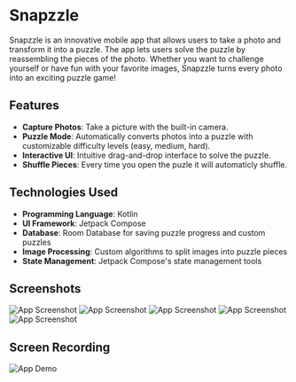 # Snapzzle

Snapzzle is an innovative mobile app that allows users to take a photo and transform it into a puzzle. The app lets users solve the puzzle by reassembling the pieces of the photo. Whether you want to challenge yourself or have fun with your favorite images, Snapzzle turns every photo into an exciting puzzle game!

## Features

- **Capture Photos**: Take a picture with the built-in camera.
- **Puzzle Mode**: Automatically converts photos into a puzzle with customizable difficulty levels (easy, medium, hard).
- **Interactive UI**: Intuitive drag-and-drop interface to solve the puzzle.
- **Shuffle Pieces**: Every time you open the puzle it will automaticly shuffle.

## Technologies Used

- **Programming Language**: Kotlin
- **UI Framework**: Jetpack Compose
- **Database**: Room Database for saving puzzle progress and custom puzzles
- **Image Processing**: Custom algorithms to split images into puzzle pieces
- **State Management**: Jetpack Compose's state management tools

## Screenshots

![App Screenshot](assets/snapzzle_1.jpg)
![App Screenshot](assets/snapzzle_2.jpg)
![App Screenshot](assets/snapzzle_3.jpg)
![App Screenshot](assets/snapzzle_4.jpg)
![App Screenshot](assets/snapzzle_5.jpg)

## Screen Recording

![App Demo](assets/Snapzzle_gif.gif)